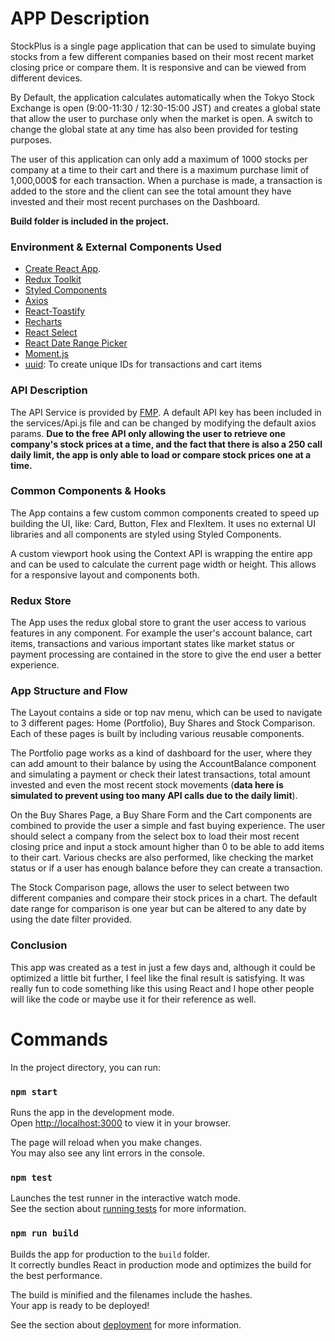 # APP Description

StockPlus is a single page application that can be used to simulate buying stocks from a few different companies based on their most recent market closing price or compare them. It is responsive and can be viewed from different devices.

By Default, the application calculates automatically when the Tokyo Stock Exchange is open (9:00-11:30 / 12:30-15:00 JST) and creates a global state that allow the user to purchase only when the market is open.
A switch to change the global state at any time has also been provided for testing purposes.

The user of this application can only add a maximum of 1000 stocks per company at a time to their cart and there is a maximum purchase limit of 1,000,000$ for each transaction.
When a purchase is made, a transaction is added to the store and the client can see the total amount they have invested and their most recent purchases on the Dashboard.

**Build folder is included in the project.**

### Environment & External Components Used

- [Create React App](https://github.com/facebook/create-react-app).
- [Redux Toolkit](https://redux-toolkit.js.org/)
- [Styled Components](https://styled-components.com/)
- [Axios](https://github.com/axios/axios)
- [React-Toastify](https://github.com/fkhadra/react-toastify)
- [Recharts](https://recharts.org/en-US)
- [React Select](https://react-select.com/)
- [React Date Range Picker](https://github.com/wojtekmaj/react-daterange-picker)
- [Moment.js](https://momentjs.com/)
- [uuid](https://github.com/uuidjs/uuid): To create unique IDs for transactions and cart items

### API Description

The API Service is provided by [FMP](https://site.financialmodelingprep.com/).
A default API key has been included in the services/Api.js file and can be changed by modifying the default axios params.
**Due to the free API only allowing the user to retrieve one company's stock prices at a time, and the fact that there is also a 250 call daily limit, the app is only able to load or compare stock prices one at a time.**

### Common Components & Hooks

The App contains a few custom common components created to speed up building the UI, like: Card, Button, Flex and FlexItem. It uses no external UI libraries and all components are styled using Styled Components.

A custom viewport hook using the Context API is wrapping the entire app and can be used to calculate the current page width or height. This allows for a responsive layout and components both.

### Redux Store

The App uses the redux global store to grant the user access to various features in any component.
For example the user's account balance, cart items, transactions and various important states like market status or payment processing are contained in the store to give the end user a better experience.

### App Structure and Flow

The Layout contains a side or top nav menu, which can be used to navigate to 3 different pages: Home (Portfolio), Buy Shares and Stock Comparison.
Each of these pages is built by including various reusable components.

The Portfolio page works as a kind of dashboard for the user, where they can add amount to their balance by using the AccountBalance component and simulating a payment or check their latest transactions, total amount invested and even the most recent stock movements (**data here is simulated to prevent using too many API calls due to the daily limit**).

On the Buy Shares Page, a Buy Share Form and the Cart components are combined to provide the user a simple and fast buying experience. The user should select a company from the select box to load their most recent closing price and input a stock amount higher than 0 to be able to add items to their cart.
Various checks are also performed, like checking the market status or if a user has enough balance before they can create a transaction.

The Stock Comparison page, allows the user to select between two different companies and compare their stock prices in a chart. The default date range for comparison is one year but can be altered to any date by using the date filter provided.

### Conclusion

This app was created as a test in just a few days and, although it could be optimized a little bit further, I feel like the final result is satisfying. It was really fun to code something like this using React and I hope other people will like the code or maybe use it for their reference as well.

# Commands

In the project directory, you can run:

### `npm start`

Runs the app in the development mode.\
Open [http://localhost:3000](http://localhost:3000) to view it in your browser.

The page will reload when you make changes.\
You may also see any lint errors in the console.

### `npm test`

Launches the test runner in the interactive watch mode.\
See the section about [running tests](https://facebook.github.io/create-react-app/docs/running-tests) for more information.

### `npm run build`

Builds the app for production to the `build` folder.\
It correctly bundles React in production mode and optimizes the build for the best performance.

The build is minified and the filenames include the hashes.\
Your app is ready to be deployed!

See the section about [deployment](https://facebook.github.io/create-react-app/docs/deployment) for more information.
